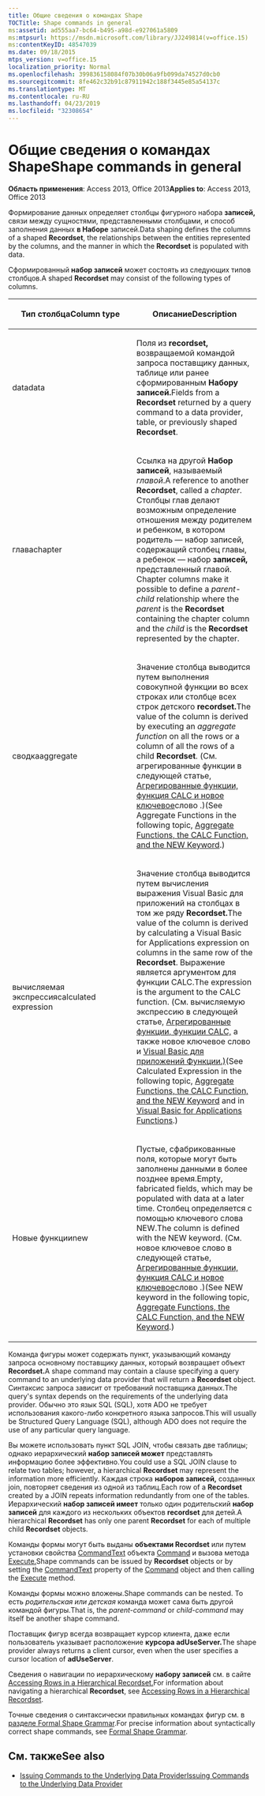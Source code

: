 ```yaml
---
title: Общие сведения о командах Shape
TOCTitle: Shape commands in general
ms:assetid: ad555aa7-bc64-b495-a98d-e927061a5809
ms:mtpsurl: https://msdn.microsoft.com/library/JJ249814(v=office.15)
ms:contentKeyID: 48547039
ms.date: 09/18/2015
mtps_version: v=office.15
localization_priority: Normal
ms.openlocfilehash: 399836158084f07b30b06a9fb099da74527d0cb0
ms.sourcegitcommit: 8fe462c32b91c87911942c188f3445e85a54137c
ms.translationtype: MT
ms.contentlocale: ru-RU
ms.lasthandoff: 04/23/2019
ms.locfileid: "32308654"
---
```

# <a name="shape-commands-in-general"></a><span data-ttu-id="866ab-102">Общие сведения о командах Shape</span><span class="sxs-lookup"><span data-stu-id="866ab-102">Shape commands in general</span></span>

<span data-ttu-id="866ab-103">**Область применения**: Access 2013, Office 2013</span><span class="sxs-lookup"><span data-stu-id="866ab-103">**Applies to**: Access 2013, Office 2013</span></span>

<span data-ttu-id="866ab-104">Формирование данных определяет столбцы фигурного набора **записей,** связи между сущностями, представленными столбцами, и способ заполнения данных **в Наборе** записей.</span><span class="sxs-lookup"><span data-stu-id="866ab-104">Data shaping defines the columns of a shaped **Recordset**, the relationships between the entities represented by the columns, and the manner in which the **Recordset** is populated with data.</span></span>

<span data-ttu-id="866ab-105">Сформированный **набор записей** может состоять из следующих типов столбцов.</span><span class="sxs-lookup"><span data-stu-id="866ab-105">A shaped **Recordset** may consist of the following types of columns.</span></span>

<table>
<colgroup>
<col style="width: 50%" />
<col style="width: 50%" />
</colgroup>
<thead>
<tr class="header">
<th><p><span data-ttu-id="866ab-106">Тип столбца</span><span class="sxs-lookup"><span data-stu-id="866ab-106">Column type</span></span></p></th>
<th><p><span data-ttu-id="866ab-107">Описание</span><span class="sxs-lookup"><span data-stu-id="866ab-107">Description</span></span></p></th>
</tr>
</thead>
<tbody>
<tr class="odd">
<td><p><span data-ttu-id="866ab-108">data</span><span class="sxs-lookup"><span data-stu-id="866ab-108">data</span></span></p></td>
<td><p><span data-ttu-id="866ab-109">Поля из <strong>recordset,</strong> возвращаемой командой запроса поставщику данных, таблице или ранее сформированным <strong>Набору записей.</strong></span><span class="sxs-lookup"><span data-stu-id="866ab-109">Fields from a <strong>Recordset</strong> returned by a query command to a data provider, table, or previously shaped <strong>Recordset</strong>.</span></span></p></td>
</tr>
<tr class="even">
<td><p><span data-ttu-id="866ab-110">глава</span><span class="sxs-lookup"><span data-stu-id="866ab-110">chapter</span></span></p></td>
<td><p><span data-ttu-id="866ab-111">Ссылка на другой <strong>Набор записей</strong>, называемый <em>главой</em>.</span><span class="sxs-lookup"><span data-stu-id="866ab-111">A reference to another <strong>Recordset</strong>, called a <em>chapter</em>.</span></span> <span data-ttu-id="866ab-112">Столбцы глав делают возможным <em></em> определение отношения между <em></em> родителем и ребенком, в <em></em> котором родитель — набор записей, содержащий столбец главы, а ребенок — набор <strong>записей,</strong> представленный главой. <strong></strong></span><span class="sxs-lookup"><span data-stu-id="866ab-112">Chapter columns make it possible to define a <em>parent-child</em> relationship where the <em>parent</em> is the <strong>Recordset</strong> containing the chapter column and the <em>child</em> is the <strong>Recordset</strong> represented by the chapter.</span></span></p></td>
</tr>
<tr class="odd">
<td><p><span data-ttu-id="866ab-113">сводка</span><span class="sxs-lookup"><span data-stu-id="866ab-113">aggregate</span></span></p></td>
<td><p><span data-ttu-id="866ab-114">Значение столбца выводится путем выполнения <em></em> совокупной функции во всех строках или столбце всех строк детского <strong>recordset.</strong></span><span class="sxs-lookup"><span data-stu-id="866ab-114">The value of the column is derived by executing an <em>aggregate function</em> on all the rows or a column of all the rows of a child <strong>Recordset</strong>.</span></span> <span data-ttu-id="866ab-115">(См. агрегированные функции в следующей статье, <a href="aggregate-functions-the-calc-function-and-the-new-keyword.md">Агрегированные функции, функция CALC и новое ключевое</a>слово .)</span><span class="sxs-lookup"><span data-stu-id="866ab-115">(See Aggregate Functions in the following topic, <a href="aggregate-functions-the-calc-function-and-the-new-keyword.md">Aggregate Functions, the CALC Function, and the NEW Keyword</a>.)</span></span></p></td>
</tr>
<tr class="even">
<td><p><span data-ttu-id="866ab-116">вычисляемая экспрессия</span><span class="sxs-lookup"><span data-stu-id="866ab-116">calculated expression</span></span></p></td>
<td><p><span data-ttu-id="866ab-117">Значение столбца выводится путем вычисления выражения Visual Basic для приложений на столбцах в том же ряду <strong>Recordset.</strong></span><span class="sxs-lookup"><span data-stu-id="866ab-117">The value of the column is derived by calculating a Visual Basic for Applications expression on columns in the same row of the <strong>Recordset</strong>.</span></span> <span data-ttu-id="866ab-118">Выражение является аргументом для функции CALC.</span><span class="sxs-lookup"><span data-stu-id="866ab-118">The expression is the argument to the CALC function.</span></span> <span data-ttu-id="866ab-119">(См. вычисляемую экспрессию в следующей статье, <a href="aggregate-functions-the-calc-function-and-the-new-keyword.md">Агрегированные функции, функции CALC,</a> а также новое ключевое слово и <a href="visual-basic-for-applications-functions.md">Visual Basic для приложений Функции.)</a></span><span class="sxs-lookup"><span data-stu-id="866ab-119">(See Calculated Expression in the following topic, <a href="aggregate-functions-the-calc-function-and-the-new-keyword.md">Aggregate Functions, the CALC Function, and the NEW Keyword</a> and in <a href="visual-basic-for-applications-functions.md">Visual Basic for Applications Functions</a>.)</span></span></p></td>
</tr>
<tr class="odd">
<td><p><span data-ttu-id="866ab-120">Новые функции</span><span class="sxs-lookup"><span data-stu-id="866ab-120">new</span></span></p></td>
<td><p><span data-ttu-id="866ab-121">Пустые, сфабрикованные поля, которые могут быть заполнены данными в более позднее время.</span><span class="sxs-lookup"><span data-stu-id="866ab-121">Empty, fabricated fields, which may be populated with data at a later time.</span></span> <span data-ttu-id="866ab-122">Столбец определяется с помощью ключевого слова NEW.</span><span class="sxs-lookup"><span data-stu-id="866ab-122">The column is defined with the NEW keyword.</span></span> <span data-ttu-id="866ab-123">(См. новое ключевое слово в следующей статье, <a href="aggregate-functions-the-calc-function-and-the-new-keyword.md">Агрегированные функции, функция CALC и новое ключевое</a>слово .)</span><span class="sxs-lookup"><span data-stu-id="866ab-123">(See NEW keyword in the following topic, <a href="aggregate-functions-the-calc-function-and-the-new-keyword.md">Aggregate Functions, the CALC Function, and the NEW Keyword</a>.)</span></span></p></td>
</tr>
</tbody>
</table>


<span data-ttu-id="866ab-124">Команда фигуры может содержать пункт, указывающий команду запроса основному поставщику данных, который возвращает объект **Recordset.**</span><span class="sxs-lookup"><span data-stu-id="866ab-124">A shape command may contain a clause specifying a query command to an underlying data provider that will return a **Recordset** object.</span></span> <span data-ttu-id="866ab-125">Синтаксис запроса зависит от требований поставщика данных.</span><span class="sxs-lookup"><span data-stu-id="866ab-125">The query's syntax depends on the requirements of the underlying data provider.</span></span> <span data-ttu-id="866ab-126">Обычно это язык SQL (SQL), хотя ADO не требует использования какого-либо конкретного языка запросов.</span><span class="sxs-lookup"><span data-stu-id="866ab-126">This will usually be Structured Query Language (SQL), although ADO does not require the use of any particular query language.</span></span>

<span data-ttu-id="866ab-127">Вы можете использовать пункт SQL JOIN, чтобы связать две таблицы; однако иерархический **набор записей может** представлять информацию более эффективно.</span><span class="sxs-lookup"><span data-stu-id="866ab-127">You could use a SQL JOIN clause to relate two tables; however, a hierarchical **Recordset** may represent the information more efficiently.</span></span> <span data-ttu-id="866ab-128">Каждая строка **наборов записей,** созданных join, повторяет сведения из одной из таблиц.</span><span class="sxs-lookup"><span data-stu-id="866ab-128">Each row of a **Recordset** created by a JOIN repeats information redundantly from one of the tables.</span></span> <span data-ttu-id="866ab-129">Иерархический **набор записей имеет** только один родительский **набор записей** для каждого из нескольких объектов **recordset** для детей.</span><span class="sxs-lookup"><span data-stu-id="866ab-129">A hierarchical **Recordset** has only one parent **Recordset** for each of multiple child **Recordset** objects.</span></span>

<span data-ttu-id="866ab-130">Команды формы могут быть выданы **объектами Recordset** или путем установки свойства [CommandText](commandtext-property-ado.md) объекта [Command](command-object-ado.md) и вызова метода [Execute.](https://docs.microsoft.com/office/vba/access/concepts/miscellaneous/execute-method-ado-command)</span><span class="sxs-lookup"><span data-stu-id="866ab-130">Shape commands can be issued by **Recordset** objects or by setting the [CommandText](commandtext-property-ado.md) property of the [Command](command-object-ado.md) object and then calling the [Execute](https://docs.microsoft.com/office/vba/access/concepts/miscellaneous/execute-method-ado-command) method.</span></span>

<span data-ttu-id="866ab-131">Команды формы можно вложены.</span><span class="sxs-lookup"><span data-stu-id="866ab-131">Shape commands can be nested.</span></span> <span data-ttu-id="866ab-132">То есть *родительская или* *детская* команда может сама быть другой командой фигуры.</span><span class="sxs-lookup"><span data-stu-id="866ab-132">That is, the *parent-command* or *child-command* may itself be another shape command.</span></span>

<span data-ttu-id="866ab-133">Поставщик фигур всегда возвращает курсор клиента, даже если пользователь указывает расположение **курсора adUseServer.**</span><span class="sxs-lookup"><span data-stu-id="866ab-133">The shape provider always returns a client cursor, even when the user specifies a cursor location of **adUseServer**.</span></span>

<span data-ttu-id="866ab-134">Сведения о навигации по иерархическому **набору записей** см. в сайте [Accessing Rows in a Hierarchical Recordset.](accessing-rows-in-a-hierarchical-recordset.md)</span><span class="sxs-lookup"><span data-stu-id="866ab-134">For information about navigating a hierarchical **Recordset**, see [Accessing Rows in a Hierarchical Recordset](accessing-rows-in-a-hierarchical-recordset.md).</span></span>

<span data-ttu-id="866ab-135">Точные сведения о синтаксически правильных командах фигур см. в [разделе Formal Shape Grammar](formal-shape-grammar.md).</span><span class="sxs-lookup"><span data-stu-id="866ab-135">For precise information about syntactically correct shape commands, see [Formal Shape Grammar](formal-shape-grammar.md).</span></span>

## <a name="see-also"></a><span data-ttu-id="866ab-136">См. также</span><span class="sxs-lookup"><span data-stu-id="866ab-136">See also</span></span>

- [<span data-ttu-id="866ab-137">Issuing Commands to the Underlying Data Provider</span><span class="sxs-lookup"><span data-stu-id="866ab-137">Issuing Commands to the Underlying Data Provider</span></span>](issuing-commands-to-the-underlying-data-provider.md)

